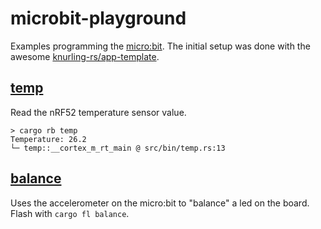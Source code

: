 # microbit-playground

Examples programming the [micro:bit](https://microbit.org/). The initial setup was done with the awesome [knurling-rs/app-template](https://github.com/knurling-rs/app-template).

## [temp](src/bin/temp.rs)

Read the nRF52 temperature sensor value.

```
> cargo rb temp
Temperature: 26.2
└─ temp::__cortex_m_rt_main @ src/bin/temp.rs:13
```

## [balance](src/bin/balance.rs)

Uses the accelerometer on the micro:bit to "balance" a led on the board. Flash with `cargo fl balance`.
